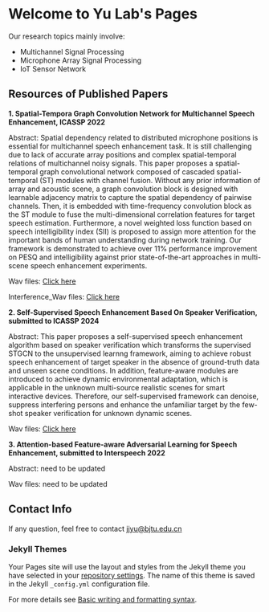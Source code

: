 # Welcome to Yu Lab's Pages

Our research topics mainly involve:
 - Multichannel Signal Processing
 - Microphone Array Signal Processing
 - IoT Sensor Network

## Resources of Published Papers

**1. Spatial-Tempora Graph Convolution Network for Multichannel Speech Enhancement, ICASSP 2022**

   Abstract: Spatial dependency related to distributed microphone positions is essential for multichannel speech enhancement task. It is still challenging due to lack of accurate array positions and complex spatial-temporal relations of multichannel noisy signals. This paper proposes a spatial-temporal graph convolutional network composed of cascaded spatial-temporal (ST) modules with channel fusion. Without any prior information of array and acoustic scene, a graph convolution block is designed with learnable adjacency matrix to capture the spatial dependency of pairwise channels. Then, it is embedded with time-frequency convolution block as the ST module to fuse the multi-dimensional correlation features for target speech estimation. Furthermore, a novel weighted loss function based on speech intelligibility index (SII) is proposed to assign more attention for the important bands of human understanding during network training. Our framework is demonstrated to achieve over 11% performance improvement on PESQ and intelligibility against prior state-of-the-art approaches in multi-scene speech enhancement experiments.

   Wav files: [Click here](http://ahuei.github.io/stgcsen "wav")
   
   Interference_Wav files: [Click here](http://htmlpreview.github.io/?https://github.com/YuLabs/YuLabs.github.io/blob/gh-pages/wav/STGCSEN_Interference/index.html "wav")


**2. Self-Supervised Speech Enhancement Based On Speaker Verification, submitted to ICASSP 2024**

   Abstract: This paper proposes a self-supervised speech enhancement algorithm based on speaker verification which transforms the supervised STGCN to the unsupervised learnng framework, aiming to achieve robust speech enhancement of target speaker in the absence of ground-truth data and unseen scene conditions. In addition, feature-aware modules are introduced to achieve dynamic environmental adaptation, which is applicable in the unknown multi-source realistic scenes for smart interactive devices. Therefore, our self-supervised framework can denoise, suppress interfering persons and enhance the unfamiliar target by the few-shot speaker verification for unknown dynamic scenes. 

   Wav files: [Click here](https://wlirui.github.io/SSL-NTA-SV/ "wav")

**3. Attention-based Feature-aware Adversarial Learning for Speech Enhancement, submitted to Interspeech 2022**

   Abstract:  need to be updated

   Wav files: need to be updated

## Contact Info
If any question, feel free to contact <jjyu@bjtu.edu.cn>


### Jekyll Themes

Your Pages site will use the layout and styles from the Jekyll theme you have selected in your [repository settings](https://github.com/crystalyuu/YuLab.github.io/settings/pages). The name of this theme is saved in the Jekyll `_config.yml` configuration file.

For more details see [Basic writing and formatting syntax](https://docs.github.com/en/github/writing-on-github/getting-started-with-writing-and-formatting-on-github/basic-writing-and-formatting-syntax).



